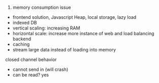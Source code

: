 
1. memory consumption issue
- frontend solution, Javascript Heap, local storage, lazy load
- indexed DB
- vertical scaling: increasing RAM
- horizontal scale: increase more instance of web and load balancing
backend
- caching
- stream large data instead of loading into memory

closed channel behavior
- cannot send in (will crash)
- can be read? yes